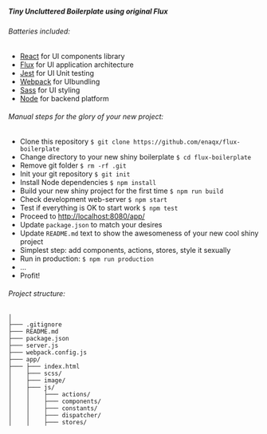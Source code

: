 ##### Tiny Uncluttered Boilerplate using original Flux

###### Batteries included:
* [React](http://facebook.github.io/react/) for UI components library
* [Flux](http://facebook.github.io/flux/) for UI application architecture
* [Jest](http://facebook.github.io/jest/) for UI Unit testing
* [Webpack](http://webpack.github.io/) for UIbundling
* [Sass](http://sass-lang.com/) for UI styling
* [Node](https://nodejs.org/) for backend platform

###### Manual steps for the glory of your new project:
* Clone this repository `$ git clone https://github.com/enaqx/flux-boilerplate`
* Change directory to your new shiny boilerplate `$ cd flux-boilerplate`
* Remove git folder `$ rm -rf .git`
* Init your git repository `$ git init`
* Install Node dependencies `$ npm install`
* Build your new shiny project for the first time `$ npm run build`
* Check development web-server `$ npm start`
* Test if everything is OK to start work `$ npm test`
* Proceed to [http://localhost:8080/app/](http://localhost:8080/app/)
* Update `package.json` to match your desires
* Update `README.md` text to show the awesomeness of your new cool shiny project
* Simplest step: add components, actions, stores, style it sexually
* Run in production: `$ npm run production`
* ...
* Profit!


###### Project structure:
 ```
 │
 ├─── .gitignore
 ├─── README.md
 ├─── package.json
 ├─── server.js
 ├─── webpack.config.js
 ├─── app/
 ├─── ├─── index.html
 │    ├─── scss/
 │    ├─── image/
 │    ├─── js/
 │    │    ├─── actions/
 │    │    ├─── components/
 │    │    ├─── constants/
 │    │    ├─── dispatcher/
 │    │    ├─── stores/

 ```
